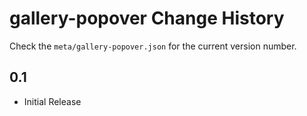 gallery-popover Change History
==============================

Check the `meta/gallery-popover.json` for the current version number.

0.1
---

* Initial Release
